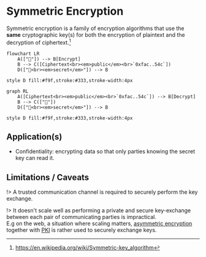 # Symmetric Encryption

Symmetric encryption is a family of encryption algorithms that use the **same** cryptographic key(s) for both the encryption of plaintext and the decryption of ciphertext.[^1]

```mermaid
flowchart LR
    A(["📄"]) --> B[Encrypt]
    B --> C([Ciphertext<br><em>public</em><br>`0xfac..54c`])
    D(["🔑<br><em>secret</em>"]) --> B

style D fill:#f9f,stroke:#333,stroke-width:4px
```

```mermaid
graph RL
    A([Ciphertext<br><em>public</em><br>`0xfac..54c`]) --> B[Decrypt]
    B --> C(["📄"])
    D(["🔑<br><em>secret</em>"]) --> B

style D fill:#f9f,stroke:#333,stroke-width:4px
```

[^1]: https://en.wikipedia.org/wiki/Symmetric-key_algorithm

## Application(s)

- Confidentiality: encrypting data so that only parties knowing the secret key can read it.

## Limitations / Caveats

!> A trusted communication channel is required to securely perform the key exchange.

!> It doesn't scale well as performing a private and secure key-exchange between each pair of communicating parties is impractical.  
E.g on the web, a situation where scaling matters, [asymmetric encryption](/primitives/asymmetric-encryption/) together with [PKI](/protocols/pki) is rather used to securely exchange keys.
